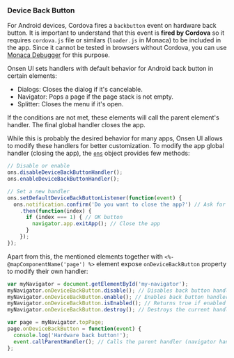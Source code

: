 ### Device Back Button

For Android devices, Cordova fires a `backbutton` event on hardware back button. It is important to understand that this event is **fired by Cordova** so it requires `cordova.js` file or similars (`loader.js` in Monaca) to be included in the app. Since it cannot be tested in browsers without Cordova, you can use [Monaca Debugger](https://monaca.io/debugger.html) for this purpose.

Onsen UI sets handlers with default behavior for Android back button in certain elements:

* Dialogs: Closes the dialog if it's cancelable.
* Navigator: Pops a page if the page stack is not empty.
* Splitter: Closes the menu if it's open.

If the conditions are not met, these elements will call the parent element's handler. The final global handler closes the app.

While this is probably the desired behavior for many apps, Onsen UI allows to modify these handlers for better customization. To modify the app global handler (closing the app), the [`ons`](/v2/docs/js/ons.html) object provides few methods:

```javascript
// Disable or enable
ons.disableDeviceBackButtonHandler();
ons.enableDeviceBackButtonHandler();

// Set a new handler
ons.setDefaultDeviceBackButtonListener(function(event) {
  ons.notification.confirm('Do you want to close the app?') // Ask for confirmation
    .then(function(index) {
      if (index === 1) { // OK button
        navigator.app.exitApp(); // Close the app
      }
    });
});
```

Apart from this, the mentioned elements together with `<%- @mapComponentName('page') %>` element expose `onDeviceBackButton` property to modify their own handler:

```javascript
var myNavigator = document.getElementById('my-navigator');
myNavigator.onDeviceBackButton.disable(); // Disables back button handler
myNavigator.onDeviceBackButton.enable(); // Enables back button handler
myNavigator.onDeviceBackButton.isEnabled(); // Returns true if enabled
myNavigator.onDeviceBackButton.destroy(); // Destroys the current handler

var page = myNavigator.topPage;
page.onDeviceBackButton = function(event) {
  console.log('Hardware back button!');
  event.callParentHandler(); // Calls the parent handler (navigator handler in this case)
};
```
